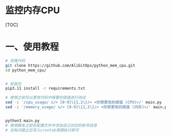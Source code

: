 # 监控内存CPU

[TOC]

# 一、使用教程

```bash
# 克隆代码
git clone https://github.com/AliGitOps/python_mem_cpu.git
cd python_mem_cpu/


# 安装包
pip3.11 install -r requirements.txt
```

```bash
# 使用之前可以更改代码中报警的阈值进行测试
sed -i '/cpu_usage/ s/> [0-9]\{1,2\}/> <你想更改的阈值 (CPU)>/' main.py 
sed -i '/memory_usage/ s/> [0-9]\{1,2\}/> <你想更改的阈值 (内存)>/' main.py 

```

```bash

python3 main.py
# 使用脚本之前在配置文件中添加自己对应的账号信息
# 没有问题之后写入crontab周期执行即可

```

